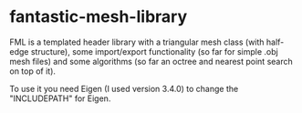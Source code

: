 # fantastic-mesh-library

FML is a templated header library with a triangular mesh class (with half-edge structure), some import/export functionality (so far for simple .obj mesh files) and some algorithms (so far an octree and nearest point search on top of it).

To use it you need Eigen (I used version 3.4.0) to change the "INCLUDEPATH" for Eigen.
